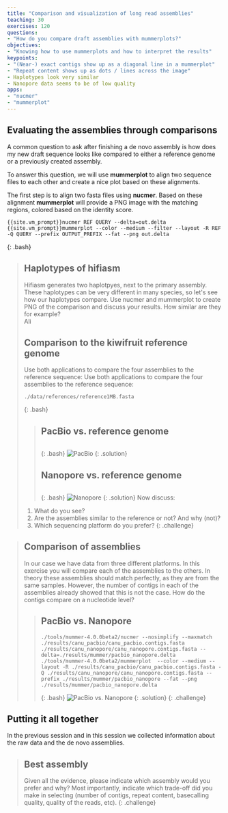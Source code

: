 ```yaml
---
title: "Comparison and visualization of long read assemblies"
teaching: 30
exercises: 120
questions:
- "How do you compare draft assemblies with mummerplots?"
objectives:
- "Knowing how to use mummerplots and how to interpret the results"
keypoints:
- "(Near-) exact contigs show up as a diagonal line in a mummerplot"
- "Repeat content shows up as dots / lines across the image"
- Haplotypes look very similar
- Nanopore data seems to be of low quality
apps:
- "nucmer"
- "mummerplot"
---
```


## Evaluating the assemblies through comparisons

A common question to ask after finishing a de novo assembly is how does my new draft sequence looks like compared to either a reference genome or a previously created assembly.

To answer this question, we will use **mummerplot** to align two sequence files to each other and create a nice plot based on these alignments.

The first step is to align two fasta files using **nucmer**. Based on these alignment **mummerplot** will provide a PNG image with the matching regions, colored based on the identity score.

~~~
{{site.vm_prompt}}nucmer REF QUERY --delta=out.delta
{{site.vm_prompt}}mummerplot --color --medium --filter --layout -R REF -Q QUERY --prefix OUTPUT_PREFIX --fat --png out.delta
~~~
{: .bash}

> ## Haplotypes of hifiasm
> Hifiasm generates two haplotpyes, next to the primary assembly. These haplotypes can be very different in many species, so let's see how our haplotypes compare. Use nucmer and mummerplot to create PNG of the comparison and discuss your results. How similar are they for example?   
> Ali
> ## Comparison to the kiwifruit reference genome
> Use both applications to compare the four assemblies to the reference sequence:
> Use both applications to compare the four assemblies to the reference sequence:
>~~~
> ./data/references/reference1MB.fasta
>~~~
>{: .bash}
> > ## PacBio vs. reference genome
> >~~~
> >~~~
> >{: .bash}
> >![PacBio](../fig/ref_pacbio.png)
> {: .solution}
> > ## Nanopore vs. reference genome
> >~~~
> >~~~
> >{: .bash}
> >![Nanopore](../fig/ref_nanopore.png)
> {: .solution}
> Now discuss:
> 
> 1. What do you see? 
> 2. Are the assemblies similar to the reference or not? And why (not)?
> 3. Which sequencing platform do you prefer?
{: .challenge}


> ## Comparison of assemblies
> In our case we have data from three different platforms. In this exercise you will compare each of the assemblies to the others. In theory these assemblies should match perfectly, as they are from the same samples. However, the number of contigs in each of the assemblies already showed that this is not the case. How do the contigs compare on a nucleotide level?
> > ## PacBio vs. Nanopore
> >~~~
> >./tools/mummer-4.0.0beta2/nucmer --nosimplify --maxmatch ./results/canu_pacbio/canu_pacbio.contigs.fasta ./results/canu_nanopore/canu_nanopore.contigs.fasta --delta=./results/mummer/pacbio_nanopore.delta
> >./tools/mummer-4.0.0beta2/mummerplot  --color --medium --layout -R ./results/canu_pacbio/canu_pacbio.contigs.fasta -Q ./results/canu_nanopore/canu_nanopore.contigs.fasta --prefix ./results/mummer/pacbio_nanopore --fat --png ./results/mummer/pacbio_nanopore.delta
> >~~~
> >{: .bash}
> >![PacBio vs. Nanopore](../fig/pacbio_nanopore.png)
> {: .solution}
{: .challenge}


## Putting it all together
In the previous session and in this session we collected information about the raw data and the de novo assemblies.
> ## Best assembly
> Given all the evidence, please indicate which assembly would you prefer and why? Most importantly, indicate which trade-off did you make in selecting (number of contigs, repeat content, basecalling quality, quality of the reads, etc).
{: .challenge} 


